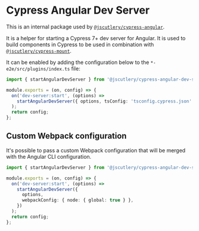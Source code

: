 # Cypress Angular Dev Server

This is an internal package used by [`@jscutlery/cypress-angular`](https://github.com/jscutlery/utils/tree/main/packages/cypress-angular).

It is a helper for starting a Cypress 7+ dev server for Angular. It is used to build components in Cypress to be used in combination with [`@jscutlery/cypress-mount`](https://github.com/jscutlery/utils/tree/main/packages/cypress-mount).

It can be enabled by adding the configuration below to the `*-e2e/src/plugins/index.ts` file:

```ts
import { startAngularDevServer } from '@jscutlery/cypress-angular-dev-server';

module.exports = (on, config) => {
  on('dev-server:start', (options) =>
    startAngularDevServer({ options, tsConfig: 'tsconfig.cypress.json' })
  );
  return config;
};
```

## Custom Webpack configuration

It's possible to pass a custom Webpack configuration that will be merged with the Angular CLI configuration.

```ts
import { startAngularDevServer } from '@jscutlery/cypress-angular-dev-server';

module.exports = (on, config) => {
  on('dev-server:start', (options) =>
    startAngularDevServer({
      options,
      webpackConfig: { node: { global: true } },
    })
  );
  return config;
};
```
